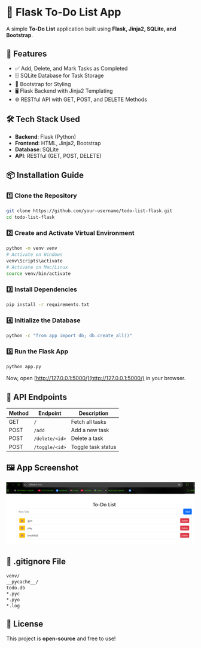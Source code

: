 # 📝 Flask To-Do List App

A simple **To-Do List** application built using **Flask, Jinja2, SQLite, and Bootstrap**.

## 🚀 Features
- ✅ Add, Delete, and Mark Tasks as Completed
- 🗄️ SQLite Database for Task Storage
- 🎨 Bootstrap for Styling
- 🖥️ Flask Backend with Jinja2 Templating
- 🌐 RESTful API with GET, POST, and DELETE Methods

## 🛠️ Tech Stack Used
- **Backend**: Flask (Python)
- **Frontend**: HTML, Jinja2, Bootstrap
- **Database**: SQLite
- **API**: RESTful (GET, POST, DELETE)

## 📦 Installation Guide
### 1️⃣ Clone the Repository
```bash
git clone https://github.com/your-username/todo-list-flask.git
cd todo-list-flask
```

### 2️⃣ Create and Activate Virtual Environment
```bash
python -m venv venv
# Activate on Windows
venv\Scripts\activate
# Activate on Mac/Linux
source venv/bin/activate
```

### 3️⃣ Install Dependencies
```bash
pip install -r requirements.txt
```

### 4️⃣ Initialize the Database
```bash
python -c "from app import db; db.create_all()"
```

### 5️⃣ Run the Flask App
```bash
python app.py
```
Now, open [http://127.0.0.1:5000/](http://127.0.0.1:5000/) in your browser.

## 🎯 API Endpoints
| Method | Endpoint       | Description            |
|--------|--------------|------------------------|
| GET    | `/`          | Fetch all tasks       |
| POST   | `/add`       | Add a new task        |
| POST   | `/delete/<id>` | Delete a task         |
| POST   | `/toggle/<id>` | Toggle task status    |

## 🖼️ App Screenshot
![To-Do List Screenshot](Screenshot.png)

## 📜 .gitignore File
```
venv/
__pycache__/
todo.db
*.pyc
*.pyo
*.log
```

## 📃 License
This project is **open-source** and free to use!
